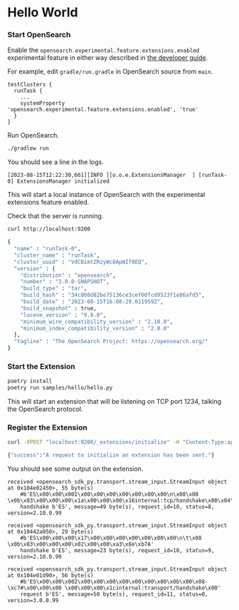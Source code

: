 # Hello World

### Start OpenSearch

Enable the `opensearch.experimental.feature.extensions.enabled` experimental feature in either way described in [the developer guide](https://github.com/opensearch-project/opensearch-sdk-java/blob/main/DEVELOPER_GUIDE.md#enable-the-extensions-feature-flag).

For example, edit `gradle/run.gradle` in OpenSearch source from `main`.

```
testClusters {
  runTask {
    ...
    systemProperty 'opensearch.experimental.feature.extensions.enabled', 'true'
  }
}
```

Run OpenSearch.

```bash
./gradlew run
```

You should see a line in the logs.

```
[2023-08-15T12:22:30,661][INFO ][o.o.e.ExtensionsManager  ] [runTask-0] ExtensionsManager initialized
```

This will start a local instance of OpenSearch with the experimental extensions feature enabled.

Check that the server is running.

```bash
curl http://localhost:9200

{
  "name" : "runTask-0",
  "cluster_name" : "runTask",
  "cluster_uuid" : "VdCBimtZRzyWc0ApWIf0EQ",
  "version" : {
    "distribution" : "opensearch",
    "number" : "3.0.0-SNAPSHOT",
    "build_type" : "tar",
    "build_hash" : "34c860d82be75136ce3cef60fcd9523f1e86afd5",
    "build_date" : "2023-08-15T16:08:29.011959Z",
    "build_snapshot" : true,
    "lucene_version" : "9.8.0",
    "minimum_wire_compatibility_version" : "2.10.0",
    "minimum_index_compatibility_version" : "2.0.0"
  },
  "tagline" : "The OpenSearch Project: https://opensearch.org/"
}
```

### Start the Extension

```bash
poetry install
poetry run samples/hello/hello.py
```

This will start an extension that will be listening on TCP port 1234, talking the OpenSearch protocol.

### Register the Extension

```bash
curl -XPOST "localhost:9200/_extensions/initialize" -H "Content-Type:application/json" --data @samples/hello/hello.json

{"success":"A request to initialize an extension has been sent."}
```

You should see some output on the extension.

```
received <opensearch_sdk_py.transport.stream_input.StreamInput object at 0x104e02450>, 55 byte(s)
	#b'ES\x00\x00\x001\x00\x00\x00\x00\x00\x00\x00\n\x08\x08 \x0b\x83\x00\x00\x00\x1a\x00\x00\x00\x16internal:tcp/handshake\x00\x04\xa3\x8e\xb7A'
	handshake b'ES', message=49 byte(s), request_id=10, status=8, version=2.10.0.99

received <opensearch_sdk_py.transport.stream_input.StreamInput object at 0x10442a050>, 29 byte(s)
	#b'ES\x00\x00\x00\x17\x00\x00\x00\x00\x00\x00\x00\n\t\x08 \x0b\x83\x00\x00\x00\x02\x00\x00\xa3\x8e\xb7A'
	handshake b'ES', message=23 byte(s), request_id=10, status=9, version=2.10.0.99

received <opensearch_sdk_py.transport.stream_input.StreamInput object at 0x104e01d90>, 56 byte(s)
	#b'ES\x00\x00\x002\x00\x00\x00\x00\x00\x00\x00\x0b\x00\x08-\xc7#\x00\x00\x00 \x00\x00\x00\x1cinternal:transport/handshake\x00'
	request b'ES', message=50 byte(s), request_id=11, status=0, version=3.0.0.99
```